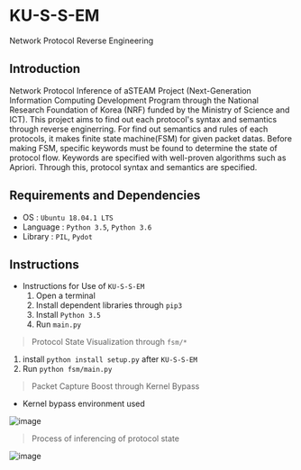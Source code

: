# KU-S-S-EM
Network Protocol Reverse Engineering

## Introduction
Network Protocol Inference of aSTEAM Project (Next-Generation Information Computing Development Program through the National Research Foundation of Korea (NRF) funded by the Ministry of Science and ICT). 
This project aims to find out each protocol's syntax and semantics through reverse enginerring. For find out semantics and rules of each protocols, it makes finite state machine(FSM) for given packet datas. Before making FSM, specific keywords must be found to determine the state of protocol flow. Keywords are specified with well-proven algorithms such as Apriori. Through this, protocol syntax and semantics are specified. 

## Requirements and Dependencies
* OS : `Ubuntu 18.04.1 LTS`
* Language : `Python 3.5`, `Python 3.6`
* Library : `PIL`, `Pydot`

## Instructions
* Instructions for Use of `KU-S-S-EM`
  1. Open a terminal
  2. Install dependent libraries through `pip3`
  3. Install `Python 3.5`
  4. Run `main.py`

> Protocol State Visualization through `fsm/*`  
  1. install `python install setup.py` after `KU-S-S-EM`
  2. Run `python fsm/main.py` 


> Packet Capture Boost through Kernel Bypass
  * Kernel bypass environment used
  
  
  ![image](https://user-images.githubusercontent.com/6499345/68916778-d05fde80-07aa-11ea-9af0-b12d358ec00f.png)

> Process of inferencing of protocol state


  ![image](https://user-images.githubusercontent.com/6499345/68916807-f2f1f780-07aa-11ea-9627-fe8922a41793.png)
